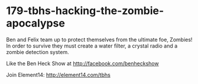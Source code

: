 # 179-tbhs-hacking-the-zombie-apocalypse



Ben and Felix team up to protect themselves from the ultimate foe, Zombies! In order to survive they must create a water filter, a crystal radio and a zombie detection system.

Like the Ben Heck Show at http://facebook.com/benheckshow

Join Element14: http://element14.com/tbhs
